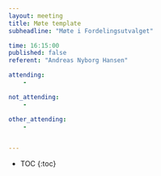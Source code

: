 ```yaml
---
layout: meeting
title: Møte template
subheadline: "Møte i Fordelingsutvalget"

time: 16:15:00
published: false
referent: "Andreas Nyborg Hansen"

attending:
    - 

not_attending:
    -

other_attending:
    -


---
```


* TOC
{:toc}
